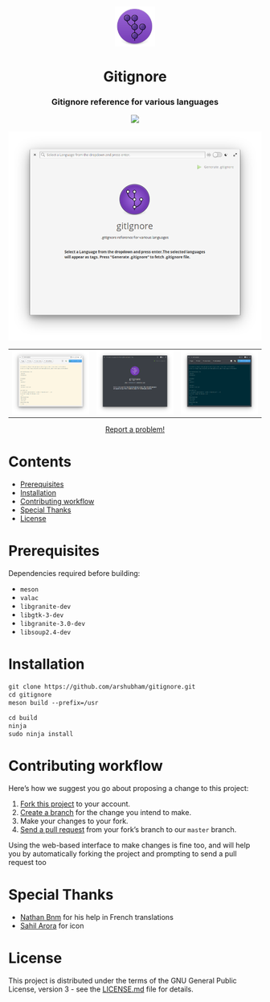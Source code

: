 <div align="center">
  <span align="center">  <a href="https://appcenter.elementary.io/com.github.arshubham.gitignore"><img width="80" height="80" class="center" src="https://raw.githubusercontent.com/arshubham/gitignore/master/data/images/com.github.arshubham.gitignore.png" alt="Icon">    </a></span>
  <h1 align="center">Gitignore</h1>
  <h3 align="center">Gitignore reference for various languages</h3>
</div>

<p align="center">
  <a href="https://github.com/arshubham/gitignore/blob/master/LICENSE.md">
    <img src="https://img.shields.io/badge/license-GPLv3-brightgreen.svg">
  </a>
</p>


<p align="center">
    <img src="https://github.com/arshubham/gitignore/blob/master/data/images/Screenshot-1.png" alt="Screenshot">
    <table>
      <tr>
        <td>
          <img src="https://github.com/arshubham/gitignore/blob/master/data/images/Screenshot-3.png" alt="Screenshot">
        </td>
        <td>
          <img src="https://github.com/arshubham/gitignore/blob/master/data/images/Screenshot-2.png" alt="Screenshot">
        </td>
        <td>
          <img src="https://github.com/arshubham/gitignore/blob/master/data/images/Screenshot-4.png" alt="Screenshot">
        </td>
      </tr>
    </table>
</p>

<p align="center">
 <a href="https://github.com/arshubham/gitignore/issues"> Report a problem! </a>
</p>

# Contents
 - [Prerequisites](https://github.com/manavbabber/gitignore#prerequisites)
 - [Installation](https://github.com/manavbabber/gitignore#installation)
 - [Contributing workflow](https://github.com/manavbabber/gitignore/blob/master/README.md#contributing-workflow)
 - [Special Thanks](https://github.com/manavbabber/gitignore/blob/master/README.md#special-thanks)
 - [License](https://github.com/manavbabber/gitignore#-license-)

# Prerequisites
Dependencies required before building:
 - `meson`
 - `valac`
 - `libgranite-dev`
 - `libgtk-3-dev`
 - `libgranite-3.0-dev`
 - `libsoup2.4-dev`


# Installation

```
git clone https://github.com/arshubham/gitignore.git
cd gitignore
meson build --prefix=/usr
```
```
cd build
ninja
sudo ninja install
```
# Contributing workflow
Here’s how we suggest you go about proposing a change to this project:

1. [Fork this project][fork] to your account.
2. [Create a branch][branch] for the change you intend to make.
3. Make your changes to your fork.
4. [Send a pull request][pr] from your fork’s branch to our `master` branch.

Using the web-based interface to make changes is fine too, and will help you
by automatically forking the project and prompting to send a pull request too

[fork]: https://help.github.com/articles/fork-a-repo/
[branch]: https://help.github.com/articles/creating-and-deleting-branches-within-your-repository
[pr]: https://help.github.com/articles/using-pull-requests/

# Special Thanks 
- [Nathan Bnm](https://github.com/NathanBnm) for his help in French translations
- [Sahil Arora](https://github.com/sahilarora3117) for icon

# License 
This project is distributed under the terms of the GNU General Public License, version 3 - see the [LICENSE.md](LICENSE.md) file for details.
